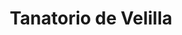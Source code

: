 ---
title: "Tanatorio de Velilla"
url: /velilla-de-san-antonio/tanatorio-de-velilla/
shop: Bestattungen
---